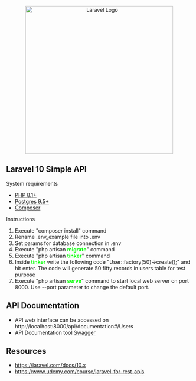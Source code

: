 <p align="center"><a href="https://laravel.com" target="_blank"><img src="https://raw.githubusercontent.com/laravel/art/master/logo-lockup/5%20SVG/2%20CMYK/1%20Full%20Color/laravel-logolockup-cmyk-red.svg" width="400" alt="Laravel Logo"></a></p>

## Laravel 10 Simple API

System requirements
<ul>
    <li><a href="https://www.php.net/">PHP 8.1+</a></li>
    <li><a href="https://www.postgresql.org/">Postgres 9.5+</a></li>
    <li><a href="https://getcomposer.org/">Composer</a></li>
</ul>

Instructions
<ol>
    <li>Execute "composer install" command</li> 
    <li>Rename .env_example file into .env</li>
    <li>Set params for database connection in .env</li>
    <li>Execute "php artisan <b><span style="color: lime;">migrate</span></b>" command</li>
    <li>Execute "php artisan <b><span style="color: lime">tinker</span></b>" command</li>
    <li>Inside <b><span style="color: lime">tinker</span></b> write the following code "User::factory(50)->create();" and hit enter. The code will generate 50 fifty records in users table for test purpose</li>
    <li>Execute "php artisan <span style="color: lime;"><b>serve</b></span>" command to start local web server on port 8000. Use --port parameter to change the default port. </li> 
</ol>

##  API Documentation
 - API web interface can be accessed on http://localhost:8000/api/documentation#/Users
 - API Documentation tool <a href="https://swagger.io/">Swagger</a>

##  Resources
 - https://laravel.com/docs/10.x
 - https://www.udemy.com/course/laravel-for-rest-apis
